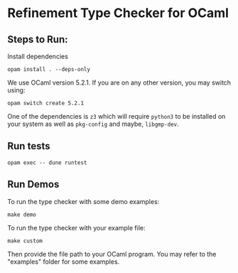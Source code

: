 # Refinement Type Checker for OCaml

## Steps to Run:

Install dependencies

```/bin/bash
opam install . --deps-only
```

We use OCaml version 5.2.1. If you are on any other version, you may switch using:

```/bin/bash
opam switch create 5.2.1
```

One of the dependencies is `z3` which will require `python3` to be installed on
your system as well as `pkg-config` and maybe, `libgmp-dev`.

##  Run tests

```/bin/bash
opam exec -- dune runtest
```
## Run Demos

To run the type checker with some demo examples:

```/bin/bash
make demo
```

To run the type checker with your example file:

```/bin/bash
make custom
```
Then provide the file path to your OCaml program. You may refer to the "examples" folder for some examples.

